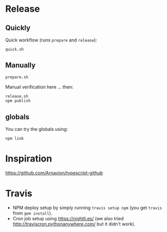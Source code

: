 # Release

## Quickly

Quick workflow (runs `prepare` and `release`):

```sh
quick.sh
```

## Manually

```sh
prepare.sh
```

Manual verification here ... then:

```sh
release.sh
npm publish
```

## globals

You can try the globals using:

```
npm link
```

# Inspiration
https://github.com/Arnavion/typescript-github

# Travis
* NPM deploy setup by simply running `travis setup npm` (you get `travis` from `gem install`).
* Cron job setup using https://nightli.es/  (we also tried http://traviscron.pythonanywhere.com/ but it didn't work).
